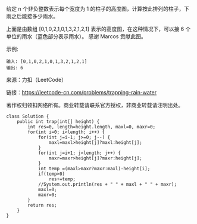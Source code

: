 给定 n 个非负整数表示每个宽度为 1 的柱子的高度图，计算按此排列的柱子，下雨之后能接多少雨水。



上面是由数组 [0,1,0,2,1,0,1,3,2,1,2,1] 表示的高度图，在这种情况下，可以接 6 个单位的雨水（蓝色部分表示雨水）。 感谢 Marcos 贡献此图。

示例:
```
输入: [0,1,0,2,1,0,1,3,2,1,2,1]
输出: 6
```

来源：力扣（LeetCode）

链接：https://leetcode-cn.com/problems/trapping-rain-water

著作权归领扣网络所有。商业转载请联系官方授权，非商业转载请注明出处。
```
class Solution {
    public int trap(int[] height) {
        int res=0, length=height.length, maxl=0, maxr=0;
        for(int i=0; i<length; i++) {
            for(int j=i-1; j>=0; j--) {
                maxl=maxl>height[j]?maxl:height[j];
            }
            for(int j=i+1; j<length; j++) {
                maxr=maxr>height[j]?maxr:height[j];
            }
            int temp =(maxl>maxr?maxr:maxl)-height[i];
            if(temp>0)
                res+=temp;
            //System.out.println(res + " " + maxl + " " + maxr);
            maxl=0;
            maxr=0;
        }
        return res;
    }
}
```